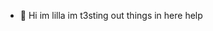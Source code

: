 - 👋 Hi im lilla im t3sting out things in here help

<!---
Lillacria/Lillacria is a ✨ special ✨(no im not) repository because its `README.md` (this file) appears on your GitHub profile.
You can click the Preview link to take a look at your changes.
--->
